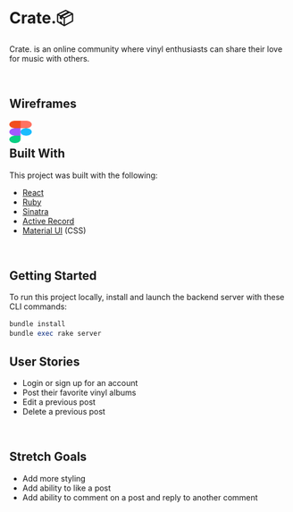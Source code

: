 # Crate.📦

Crate. is an online community where vinyl enthusiasts can share their love for music with others.

<br />

## Wireframes
[<img align="left" height="40x" width="40px" src="db/images/figma-1.svg">](https://www.figma.com/file/ctUsUnXEsvyS0d88qSz9oP/Crate.?node-id=0%3A1)

<br />

## Built With
This project was built with the following:
- [React](https://reactjs.org/)
- [Ruby](https://www.ruby-lang.org/en/)
- [Sinatra](http://sinatrarb.com/)
- [Active Record](https://guides.rubyonrails.org/active_record_basics.html)
- [Material UI](https://mui.com/) (CSS)

<br />

## Getting Started
To run this project locally, install and launch the backend server with these CLI commands:
<br />

```rb
bundle install
bundle exec rake server
```

## User Stories
- Login or sign up for an account
- Post their favorite vinyl albums
- Edit a previous post
- Delete a previous post

<br />

## Stretch Goals
- Add more styling
- Add ability to like a post
- Add ability to comment on a post and reply to another comment